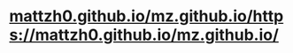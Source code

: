 # [mattzh0.github.io/mz.github.io/](https://mattzh0.github.io/mz.github.io/)https://mattzh0.github.io/mz.github.io/
